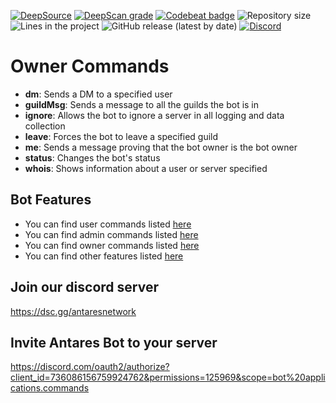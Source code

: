 [![DeepSource](https://deepsource.io/gh/Antares-Network/AntaresBot.svg/?label=active+issues&show_trend=true)](https://deepsource.io/gh/Antares-Network/AntaresBot/?ref=repository-badge)
[![DeepScan grade](https://deepscan.io/api/teams/13494/projects/16475/branches/354970/badge/grade.svg)](https://deepscan.io/dashboard#view=project&tid=13494&pid=16475&bid=354970)
[![Codebeat badge](https://codebeat.co/badges/571d8db9-611a-4c8e-bc2f-c55e557cf0a7)](https://codebeat.co/projects/github-com-antares-network-antaresbot-main)
![Repository size](https://img.shields.io/github/repo-size/Antares-Network/AntaresBot?color=Green&style=flat-square)
![Lines in the project](https://img.shields.io/tokei/lines/github/Antares-Network/AntaresBot?style=flat-square)
![GitHub release (latest by date)](https://img.shields.io/github/v/release/Antares-Network/AntaresBot?style=social)
[![Discord](https://discordapp.com/api/guilds/649703068799336454/widget.png)](https://discordapp.com/invite/KKYw763)

# Owner Commands

- **dm**: Sends a DM to a specified user
- **guildMsg**: Sends a message to all the guilds the bot is in
- **ignore**: Allows the bot to ignore a server in all logging and data collection
- **leave**: Forces the bot to leave a specified guild
- **me**: Sends a message proving that the bot owner is the bot owner
- **status**: Changes the bot's status
- **whois**: Shows information about a user or server specified

## Bot Features

- You can find user commands listed [here](/commands/user/README.md)
- You can find admin commands listed [here](/commands/admin/README.md)
- You can find owner commands listed [here](/commands/owner/README.md)
- You can find other features listed [here](/functions/README.md)

## Join our discord server

<https://dsc.gg/antaresnetwork>

## Invite Antares Bot to your server

<https://discord.com/oauth2/authorize?client_id=736086156759924762&permissions=125969&scope=bot%20applications.commands>